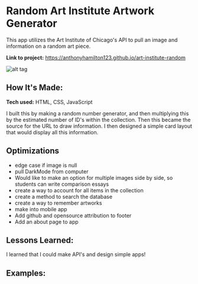 # Random Art Institute Artwork Generator
This app utilizes the Art Institute of Chicago's API to pull an image and information on a random art piece.

**Link to project:** https://anthonyhamilton123.github.io/art-institute-random

![alt tag](https://i.ibb.co/hR7gHcj/Screen-Shot-2022-12-23-at-2-34-15-PM.png)

## How It's Made:

**Tech used:** HTML, CSS, JavaScript

I built this by making a random number generator, and then multiplying this by the estimated number of ID's within the collection. Then this became the source for the URL to draw information. I then designed a simple card layout that would display all this information.

## Optimizations

- edge case if image is null
- pull DarkMode from computer
- Would like to make an option for multiple images side by side, so students can write comparison essays
- create a way to account for all items in the collection
- create a method to search the database
- create a way to remember artworks 
- make into mobile app
- Add github and opensource attribution to footer
- Add an about page to app


## Lessons Learned:

I learned that I could make API's and design simple apps!

## Examples:




